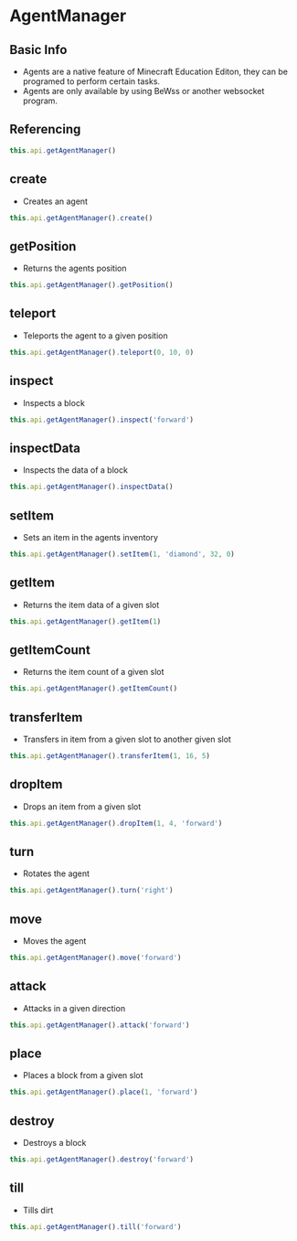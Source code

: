 # AgentManager

## Basic Info
- Agents are a native feature of Minecraft Education Editon, they can be programed to perform certain tasks.
- Agents are only available by using BeWss or another websocket program.

## Referencing
```ts
this.api.getAgentManager()
```

## create
- Creates an agent
```ts
this.api.getAgentManager().create()
```

## getPosition
- Returns the agents position
```ts
this.api.getAgentManager().getPosition()
```

## teleport
- Teleports the agent to a given position
```ts
this.api.getAgentManager().teleport(0, 10, 0)
```

## inspect
- Inspects a block
```ts
this.api.getAgentManager().inspect('forward')
```

## inspectData
- Inspects the data of a block
```ts
this.api.getAgentManager().inspectData()
```

## setItem
- Sets an item in the agents inventory
```ts
this.api.getAgentManager().setItem(1, 'diamond', 32, 0)
```

## getItem
- Returns the item data of a given slot
```ts
this.api.getAgentManager().getItem(1)
```

## getItemCount
- Returns the item count of a given slot
```ts
this.api.getAgentManager().getItemCount()
```

## transferItem
- Transfers in item from a given slot to another given slot
```ts
this.api.getAgentManager().transferItem(1, 16, 5)
```

## dropItem
- Drops an item from a given slot
```ts
this.api.getAgentManager().dropItem(1, 4, 'forward')
```

## turn
- Rotates the agent
```ts
this.api.getAgentManager().turn('right')
```

## move
- Moves the agent
```ts
this.api.getAgentManager().move('forward')
```

## attack
- Attacks in a given direction
```ts
this.api.getAgentManager().attack('forward')
```

## place
- Places a block from a given slot
```ts
this.api.getAgentManager().place(1, 'forward')
```

## destroy
- Destroys a block
```ts
this.api.getAgentManager().destroy('forward')
```

## till
- Tills dirt
```ts
this.api.getAgentManager().till('forward')
```